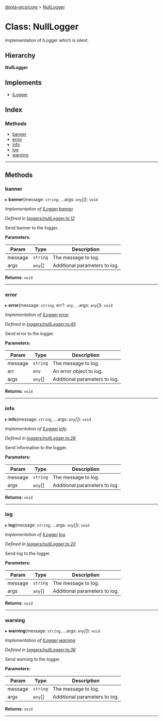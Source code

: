 [@iota-pico/core](../README.md) > [NullLogger](../classes/nulllogger.md)

# Class: NullLogger

Implementation of ILogger which is silent.

## Hierarchy

**NullLogger**

## Implements

* [ILogger](../interfaces/ilogger.md)

## Index

### Methods

* [banner](nulllogger.md#banner)
* [error](nulllogger.md#error)
* [info](nulllogger.md#info)
* [log](nulllogger.md#log)
* [warning](nulllogger.md#warning)

---

## Methods

<a id="banner"></a>

###  banner

▸ **banner**(message: *`string`*, ...args: *`any`[]*): `void`

*Implementation of [ILogger](../interfaces/ilogger.md).[banner](../interfaces/ilogger.md#banner)*

*Defined in [loggers/nullLogger.ts:12](https://github.com/iota-pico/core/blob/938a9ad/src/loggers/nullLogger.ts#L12)*

Send banner to the logger.

**Parameters:**

| Param | Type | Description |
| ------ | ------ | ------ |
| message | `string`   |  The message to log. |
| args | `any`[]   |  Additional parameters to log. |

**Returns:** `void`

___

<a id="error"></a>

###  error

▸ **error**(message: *`string`*, err?: *`any`*, ...args: *`any`[]*): `void`

*Implementation of [ILogger](../interfaces/ilogger.md).[error](../interfaces/ilogger.md#error)*

*Defined in [loggers/nullLogger.ts:45](https://github.com/iota-pico/core/blob/938a9ad/src/loggers/nullLogger.ts#L45)*

Send error to the logger.

**Parameters:**

| Param | Type | Description |
| ------ | ------ | ------ |
| message | `string`   |  The message to log. |
| err | `any`   |  An error object to log. |
| args | `any`[]   |  Additional parameters to log. |

**Returns:** `void`

___

<a id="info"></a>

###  info

▸ **info**(message: *`string`*, ...args: *`any`[]*): `void`

*Implementation of [ILogger](../interfaces/ilogger.md).[info](../interfaces/ilogger.md#info)*

*Defined in [loggers/nullLogger.ts:28](https://github.com/iota-pico/core/blob/938a9ad/src/loggers/nullLogger.ts#L28)*

Send information to the logger.

**Parameters:**

| Param | Type | Description |
| ------ | ------ | ------ |
| message | `string`   |  The message to log. |
| args | `any`[]   |  Additional parameters to log. |

**Returns:** `void`

___

<a id="log"></a>

###  log

▸ **log**(message: *`string`*, ...args: *`any`[]*): `void`

*Implementation of [ILogger](../interfaces/ilogger.md).[log](../interfaces/ilogger.md#log)*

*Defined in [loggers/nullLogger.ts:20](https://github.com/iota-pico/core/blob/938a9ad/src/loggers/nullLogger.ts#L20)*

Send log to the logger.

**Parameters:**

| Param | Type | Description |
| ------ | ------ | ------ |
| message | `string`   |  The message to log. |
| args | `any`[]   |  Additional parameters to log. |

**Returns:** `void`

___

<a id="warning"></a>

###  warning

▸ **warning**(message: *`string`*, ...args: *`any`[]*): `void`

*Implementation of [ILogger](../interfaces/ilogger.md).[warning](../interfaces/ilogger.md#warning)*

*Defined in [loggers/nullLogger.ts:36](https://github.com/iota-pico/core/blob/938a9ad/src/loggers/nullLogger.ts#L36)*

Send warning to the logger.

**Parameters:**

| Param | Type | Description |
| ------ | ------ | ------ |
| message | `string`   |  The message to log. |
| args | `any`[]   |  Additional parameters to log. |

**Returns:** `void`

___

